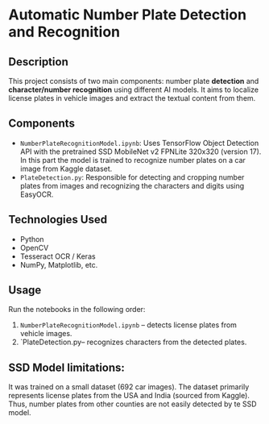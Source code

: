 # Automatic Number Plate Detection and Recognition

## Description
This project consists of two main components: number plate **detection** and **character/number recognition** using different AI models. It aims to localize license plates in vehicle images and extract the textual content from them.

## Components
- `NumberPlateRecognitionModel.ipynb`: Uses TensorFlow Object Detection API with the pretrained SSD MobileNet v2 FPNLite 320x320 (version 17). In this part the model is trained to recognize number plates on a car image from Kaggle dataset.
- `PlateDetection.py`: Responsible for detecting and cropping number plates from images and recognizing the characters and digits using EasyOCR.


## Technologies Used
- Python
- OpenCV
- Tesseract OCR / Keras
- NumPy, Matplotlib, etc.

## Usage
Run the notebooks in the following order:

1. `NumberPlateRecognitionModel.ipynb` – detects license plates from vehicle images.
2.  `PlateDetection.py– recognizes characters from the detected plates.

## SSD Model limitations:
It was trained on a small dataset (692 car images).
The dataset primarily represents license plates from the USA and India (sourced from Kaggle).
Thus, number plates from other counties are not easily detected by te SSD model.